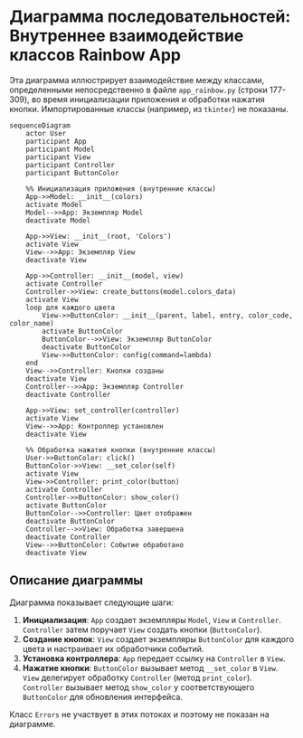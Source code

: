 # Диаграмма последовательностей: Внутреннее взаимодействие классов Rainbow App

Эта диаграмма иллюстрирует взаимодействие между классами, определенными непосредственно в файле `app_rainbow.py` (строки 177-309), во время инициализации приложения и обработки нажатия кнопки. Импортированные классы (например, из `tkinter`) не показаны.

```mermaid
sequenceDiagram
    actor User
    participant App
    participant Model
    participant View
    participant Controller
    participant ButtonColor

    %% Инициализация приложения (внутренние классы)
    App->>Model: __init__(colors)
    activate Model
    Model-->>App: Экземпляр Model
    deactivate Model

    App->>View: __init__(root, 'Colors')
    activate View
    View-->>App: Экземпляр View
    deactivate View

    App->>Controller: __init__(model, view)
    activate Controller
    Controller->>View: create_buttons(model.colors_data)
    activate View
    loop для каждого цвета
        View->>ButtonColor: __init__(parent, label, entry, color_code, color_name)
        activate ButtonColor
        ButtonColor-->>View: Экземпляр ButtonColor
        deactivate ButtonColor
        View->>ButtonColor: config(command=lambda)
    end
    View-->>Controller: Кнопки созданы
    deactivate View
    Controller-->>App: Экземпляр Controller
    deactivate Controller

    App->>View: set_controller(controller)
    activate View
    View-->>App: Контроллер установлен
    deactivate View

    %% Обработка нажатия кнопки (внутренние классы)
    User->>ButtonColor: click()
    ButtonColor->>View: __set_color(self)
    activate View
    View->>Controller: print_color(button)
    activate Controller
    Controller->>ButtonColor: show_color()
    activate ButtonColor
    ButtonColor-->>Controller: Цвет отображен
    deactivate ButtonColor
    Controller-->>View: Обработка завершена
    deactivate Controller
    View-->>ButtonColor: Событие обработано
    deactivate View
```

## Описание диаграммы

Диаграмма показывает следующие шаги:

1.  **Инициализация**: `App` создает экземпляры `Model`, `View` и `Controller`. `Controller` затем поручает `View` создать кнопки (`ButtonColor`).
2.  **Создание кнопок**: `View` создает экземпляры `ButtonColor` для каждого цвета и настраивает их обработчики событий.
3.  **Установка контроллера**: `App` передает ссылку на `Controller` в `View`.
4.  **Нажатие кнопки**: `ButtonColor` вызывает метод `__set_color` в `View`. `View` делегирует обработку `Controller` (метод `print_color`). `Controller` вызывает метод `show_color` у соответствующего `ButtonColor` для обновления интерфейса.

Класс `Errors` не участвует в этих потоках и поэтому не показан на диаграмме.